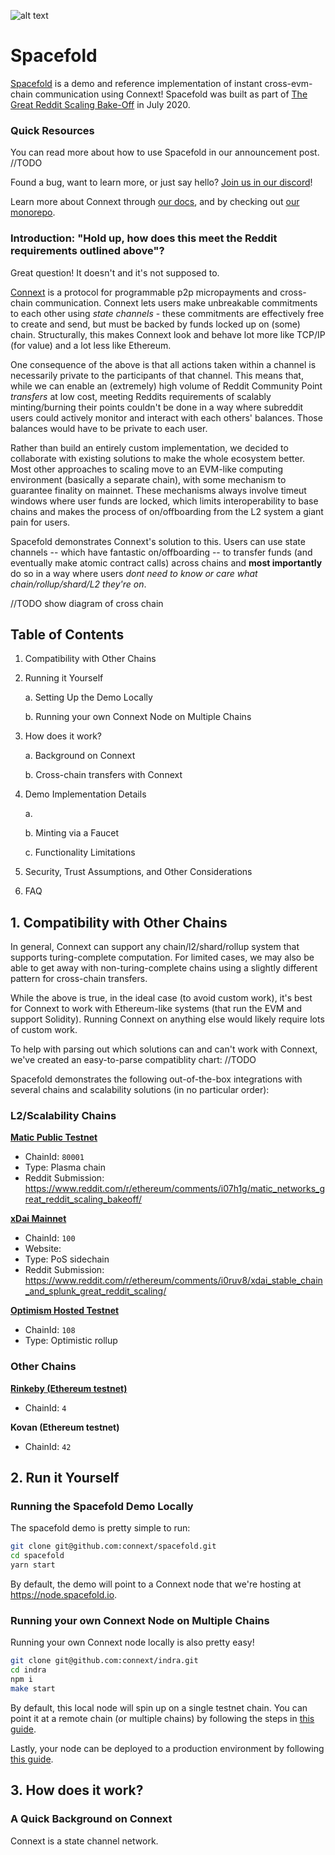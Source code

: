 ![alt text](https://github.com/connext/spacefold/blob/master/public/SpacefoldLogoPurple.png?raw=true)

# Spacefold

[Spacefold](https://spacefold.io) is a demo and reference implementation of instant cross-evm-chain communication using Connext! Spacefold was built as part of [The Great Reddit Scaling Bake-Off](https://www.reddit.com/r/ethereum/comments/hbjx25/the_great_reddit_scaling_bakeoff/) in July 2020.

### Quick Resources

You can read more about how to use Spacefold in our announcement post. //TODO

Found a bug, want to learn more, or just say hello? [Join us in our discord](https://discord.gg/raNmNb5)!

Learn more about Connext through [our docs](https://docs.connext.network), and by checking out [our monorepo](https://github.com/connext/indra).

### Introduction: "Hold up, how does this meet the Reddit requirements outlined above"?

Great question! It doesn't and it's not supposed to.

[Connext](https://connext.network) is a protocol for programmable p2p micropayments and cross-chain communication. Connext lets users make unbreakable commitments to each other using _state channels_ - these commitments are effectively free to create and send, but must be backed by funds locked up on (some) chain. Structurally, this makes Connext look and behave lot more like TCP/IP (for value) and a lot less like Ethereum.

One consequence of the above is that all actions taken within a channel is necessarily private to the participants of that channel. This means that, while we can enable an (extremely) high volume of Reddit Community Point _transfers_ at low cost, meeting Reddits requirements of scalably minting/burning their points couldn't be done in a way where subreddit users could actively monitor and interact with each others' balances. Those balances would have to be private to each user.

Rather than build an entirely custom implementation, we decided to collaborate with existing solutions to make the whole ecosystem better. Most other approaches to scaling move to an EVM-like computing environment (basically a separate chain), with some mechanism to guarantee finality on mainnet. These mechanisms always involve timeut windows where user funds are locked, which limits interoperability to base chains and makes the process of on/offboarding from the L2 system a giant pain for users.

Spacefold demonstrates Connext's solution to this. Users can use state channels -- which have fantastic on/offboarding -- to transfer funds (and eventually make atomic contract calls) across chains and **most importantly** do so in a way where users _dont need to know or care what chain/rollup/shard/L2 they're on_.

//TODO show diagram of cross chain

## Table of Contents

1. Compatibility with Other Chains

2. Running it Yourself

   a. Setting Up the Demo Locally

   b. Running your own Connext Node on Multiple Chains

3. How does it work?

   a. Background on Connext

   b. Cross-chain transfers with Connext

4. Demo Implementation Details

   a.

   b. Minting via a Faucet

   c. Functionality Limitations

5. Security, Trust Assumptions, and Other Considerations

6. FAQ

## 1. Compatibility with Other Chains

In general, Connext can support any chain/l2/shard/rollup system that supports turing-complete computation. For limited cases, we may also be able to get away with non-turing-complete chains using a slightly different pattern for cross-chain transfers.

While the above is true, in the ideal case (to avoid custom work), it's best for Connext to work with Ethereum-like systems (that run the EVM and support Solidity). Running Connext on anything else would likely require lots of custom work.

To help with parsing out which solutions can and can't work with Connext, we've created an easy-to-parse compatiblity chart: //TODO

Spacefold demonstrates the following out-of-the-box integrations with several chains and scalability solutions (in no particular order):

### L2/Scalability Chains

**[Matic Public Testnet](https://matic.network/)**

- ChainId: `80001`
- Type: Plasma chain
- Reddit Submission: https://www.reddit.com/r/ethereum/comments/i07h1g/matic_networks_great_reddit_scaling_bakeoff/

**[xDai Mainnet](https://www.xdaichain.com/)**

- ChainId: `100`
- Website:
- Type: PoS sidechain
- Reddit Submission: https://www.reddit.com/r/ethereum/comments/i0ruv8/xdai_stable_chain_and_splunk_great_reddit_scaling/

**[Optimism Hosted Testnet](https://optimism.io/)**

- ChainId: `108`
- Type: Optimistic rollup

### Other Chains

**[Rinkeby (Ethereum testnet)](https://www.rinkeby.io/#stats)**

- ChainId: `4`

**Kovan (Ethereum testnet)**

- ChainId: `42`

## 2. Run it Yourself

### Running the Spacefold Demo Locally

The spacefold demo is pretty simple to run:

```bash
git clone git@github.com:connext/spacefold.git
cd spacefold
yarn start
```

By default, the demo will point to a Connext node that we're hosting at https://node.spacefold.io.

### Running your own Connext Node on Multiple Chains

Running your own Connext node locally is also pretty easy!

```bash
git clone git@github.com:connext/indra.git
cd indra
npm i
make start
```

By default, this local node will spin up on a single testnet chain. You can point it at a remote chain (or multiple chains) by following the steps in [this guide](https://github.com/connext/indra#launch-indra-in-developer-mode).

Lastly, your node can be deployed to a production environment by following [this guide](https://docs.connext.network/en/latest/how-to/deploy-indra.html).

## 3. How does it work?

### A Quick Background on Connext

Connext is a state channel network.
